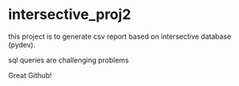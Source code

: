 # intersective_proj2

this project is to generate csv report based on intersective database (pydev).

sql queries are challenging problems 

Great Github!
